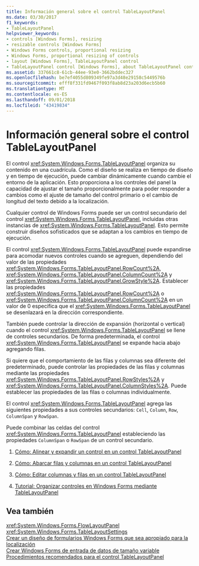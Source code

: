 ```yaml
---
title: Información general sobre el control TableLayoutPanel
ms.date: 03/30/2017
f1_keywords:
- TableLayoutPanel
helpviewer_keywords:
- controls [Windows Forms], resizing
- resizable controls [Windows Forms]
- Windows Forms controls, proportional resizing
- Windows Forms, proportional resizing of controls
- layout [Windows Forms], TableLayoutPanel control
- TableLayoutPanel control [Windows Forms], about TableLayoutPanel control
ms.assetid: 337661c8-61cb-44ee-93e0-3662bddec327
ms.openlocfilehash: be7ef4055d809349fe97a3d48e29158c5449576b
ms.sourcegitcommit: efff8f331fd9467f093f8ab8d23a203d6ecb5b60
ms.translationtype: MT
ms.contentlocale: es-ES
ms.lasthandoff: 09/01/2018
ms.locfileid: "43419834"
---
```

# <a name="tablelayoutpanel-control-overview"></a>Información general sobre el control TableLayoutPanel
El control <xref:System.Windows.Forms.TableLayoutPanel> organiza su contenido en una cuadrícula. Como el diseño se realiza en tiempo de diseño y en tiempo de ejecución, puede cambiar dinámicamente cuando cambie el entorno de la aplicación. Esto proporciona a los controles del panel la capacidad de ajustar el tamaño proporcionalmente para poder responder a cambios como el ajuste de tamaño del control primario o el cambio de longitud del texto debido a la localización.  
  
 Cualquier control de Windows Forms puede ser un control secundario del control <xref:System.Windows.Forms.TableLayoutPanel>, incluidas otras instancias de <xref:System.Windows.Forms.TableLayoutPanel>. Esto permite construir diseños sofisticados que se adaptan a los cambios en tiempo de ejecución.  
  
 El control <xref:System.Windows.Forms.TableLayoutPanel> puede expandirse para acomodar nuevos controles cuando se agreguen, dependiendo del valor de las propiedades <xref:System.Windows.Forms.TableLayoutPanel.RowCount%2A>, <xref:System.Windows.Forms.TableLayoutPanel.ColumnCount%2A> y <xref:System.Windows.Forms.TableLayoutPanel.GrowStyle%2A>. Establecer las propiedades <xref:System.Windows.Forms.TableLayoutPanel.RowCount%2A> o <xref:System.Windows.Forms.TableLayoutPanel.ColumnCount%2A> en un valor de 0 especifica que el <xref:System.Windows.Forms.TableLayoutPanel> se desenlazará en la dirección correspondiente.  
  
 También puede controlar la dirección de expansión (horizontal o vertical) cuando el control <xref:System.Windows.Forms.TableLayoutPanel> se llene de controles secundarios. De forma predeterminada, el control <xref:System.Windows.Forms.TableLayoutPanel> se expande hacia abajo agregando filas.  
  
 Si quiere que el comportamiento de las filas y columnas sea diferente del predeterminado, puede controlar las propiedades de las filas y columnas mediante las propiedades <xref:System.Windows.Forms.TableLayoutPanel.RowStyles%2A> y <xref:System.Windows.Forms.TableLayoutPanel.ColumnStyles%2A>. Puede establecer las propiedades de las filas o columnas individualmente.  
  
 El control <xref:System.Windows.Forms.TableLayoutPanel> agrega las siguientes propiedades a sus controles secundarios: `Cell`, `Column`, `Row`, `ColumnSpan` y `RowSpan`.  
  
 Puede combinar las celdas del control <xref:System.Windows.Forms.TableLayoutPanel> estableciendo las propiedades `ColumnSpan` o `RowSpan` de un control secundario.  
  
1.  [Cómo: Alinear y expandir un control en un control TableLayoutPanel](how-to-align-and-stretch-a-control-in-a-tablelayoutpanel-control.md)  
  
2.  [Cómo: Abarcar filas y columnas en un control TableLayoutPanel](how-to-span-rows-and-columns-in-a-tablelayoutpanel-control.md)  
  
3.  [Cómo: Editar columnas y filas en un control TableLayoutPanel](how-to-edit-columns-and-rows-in-a-tablelayoutpanel-control.md)  
  
4.  [Tutorial: Organizar controles en Windows Forms mediante TableLayoutPanel](https://msdn.microsoft.com/library/w4yc3e8c\(v=vs.110\))  
  
## <a name="see-also"></a>Vea también  
 <xref:System.Windows.Forms.FlowLayoutPanel>  
 <xref:System.Windows.Forms.TableLayoutSettings>  
 [Crear un diseño de formularios Windows Forms que sea apropiado para la localización](../../../../docs/framework/winforms/controls/how-to-design-a-windows-forms-layout-that-responds-well-to-localization.md)  
 [Crear Windows Forms de entrada de datos de tamaño variable](../../../../docs/framework/winforms/controls/how-to-create-a-resizable-windows-form-for-data-entry.md)  
 [Procedimientos recomendados para el control TableLayoutPanel](../../../../docs/framework/winforms/controls/best-practices-for-the-tablelayoutpanel-control.md)
